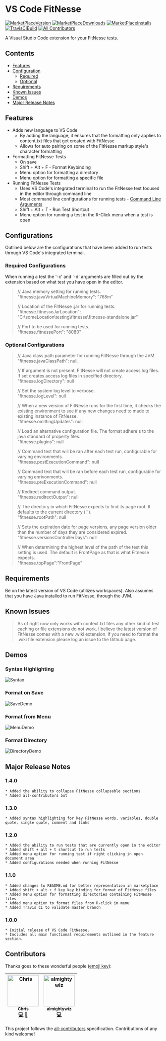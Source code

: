 # VS Code FitNesse

[![MarketPlaceVersion](https://vsmarketplacebadge.apphb.com/version/chrisotto.vscodefitnesse.svg)](https://marketplace.visualstudio.com/items?itemName=chrisotto.vscodefitnesse) [![MarketPlaceDownloads](https://vsmarketplacebadge.apphb.com/downloads/chrisotto.vscodefitnesse.svg)](https://marketplace.visualstudio.com/items?itemName=chrisotto.vscodefitnesse) [![MarketPlaceInstalls](https://vsmarketplacebadge.apphb.com/installs/chrisotto.vscodefitnesse.svg)](https://marketplace.visualstudio.com/items?itemName=chrisotto.vscodefitnesse) [![TravisCIBuild](https://travis-ci.org/chrisotto6/VSCodeFitNesse.svg?branch=master)](https://travis-ci.org/chrisotto6/VSCodeFitNesse) [![All Contributors](https://img.shields.io/badge/all_contributors-2-orange.svg?style=flat-square)](#contributors)

A Visual Studio Code extension for your FitNesse tests.

## Contents

- [Features](#Features)
- [Configuration](#Configurations)
  - [Required](#Required-Configurations)
  - [Optional](#Optional-Configurations)
- [Requirements](#Requirements)
- [Known Issues](#Known-Issues)
- [Demos](#Demos)
- [Major Release Notes](#Major-Release-Notes)

## Features

- Adds new language to VS Code
  - By adding the language, it ensures that the formatting only applies to content.txt files that get created with FitNesse
  - Allows for auto pairing on some of the FitNesse markup style's character formatting
- Formatting FitNesse Tests
  - On save
  - Shift + Alt + F - Format Keybinding
  - Menu option for formatting a directory
  - Menu option for formatting a specific file
- Running FitNesse Tests
  - Uses VS Code's integrated terminal to run the FitNesse test focused in the editor through command line
  - Most command line configurations for running tests - [Command Line Arguments](http://www.fitnesse.org/FitNesse.UserGuide.AdministeringFitNesse.CommandLineArguments)
  - Shift + Alt + T - Run Test Shortcut
  - Menu option for running a test in the R-Click menu when a test is open

## Configurations

Outlined below are the configurations that have been added to run tests through VS Code's integrated terminal.

### Required Configurations

When running a test the '-c' and '-d' arguments are filled out by the extension based on what test you have open in the editor.

> // Java memory setting for running tests.\
>  "fitnesse.javaVirtualMachineMemory": "768m"
>
> // Location of the FitNesse .jar for running tests.\
>  "fitnesse.fitnesseJarLocation": "C:\\someLocation\\testing\\fitnesse\\fitnesse-standalone.jar"
>
> // Port to be used for running tests.\
>  "fitnesse.fitnessePort": "8080"

### Optional Configurations

> // Java class path parameter for running FitNesse through the JVM.\
>  "fitnesse.javaClassPath": null,
>
> // If argument is not present, FitNesse will not create access log files. If set creates access log files in specified directory.\
>  "fitnesse.logDirectory": null
>
> // Set the system log level to verbose.\
>  "fitnesse.logLevel": null
>
> // When a new version of FitNesse runs for the first time, it checks the existing environment to see if any new changes need to made to existing instance of FitNesse.\
>  "fitnesse.omittingUpdates": null
>
> // Load an alternative configuration file. The format adhere's to the java standard of property files.\
>  "fitnesse.plugins": null
>
> // Command test that will be ran after each test run, configurable for varying environments.\
>  "fitnesse.postExecutionCommand": null
>
> // Command text that will be ran before each test run, configurable for varying enrivonments.\
>  "fitnesse.preExecutionCommand": null
>
> // Redirect command output.\
>  "fitnesse.redirectOutput": null
>
> // The directory in which FitNesse expects to find its page root. It defaults to the current directory ('.').\
>  "fitnesse.rootPath": null
>
> // Sets the expiration date for page versions, any page version older than the number of days they are considered expired.\
>  "fitnesse.versionsControllerDays": null
>
> // When determining the highest level of the path of the test this setting is used. The default is FrontPage as that is what Fitnesse expects.\
>  "fitnesse.topPage":"FrontPage"

## Requirements

Be on the latest version of VS Code (utilizes workspaces). Also assumes that you have Java installed to run FitNesse, through the JVM.

## Known Issues

> As of right now only works with context.txt files any other kind of test caching or file extensions do not work. I believe the latest version of FitNesse comes
> with a new .wiki extension. If you need to format the .wiki file extension please log an issue to the Github page.

## Demos

### Syntax Highlighting

![Syntax](images/syntax.png)

### Format on Save

![SaveDemo](images/SaveDemo.gif)

### Format from Menu

![MenuDemo](images/MenuDemo.gif)

### Format Directory

![DirectoryDemo](images/DirectoryDemo.gif)

## Major Release Notes

### 1.4.0

    * Added the ability to collapse FitNesse collapsable sections
    * Added all-contributors bot

### 1.3.0

    * Added syntax highlighting for key FitNesse words, variables, double quote, single quote, comment and links

### 1.2.0

    * Added the ability to run tests that are currently open in the editor
    * Added shift + alt + t shortcut to run tests
    * Added menu option for running test if right clicking in open document area
    * Added configurations needed when running FitNesse

### 1.1.0

    * Added changes to README.md for better representation in marketplace
    * Added shift + alt + f key key binding for format of FitNesse files
    * Added menu option for formatting directories containing FitNesse files
    * Added menu option to format files from R-click in menu
    * Added Travis CI to validate master branch

### 1.0.0

    * Initial release of VS Code FitNesse.
    * Includes all main functional requirements outlined in the feature section.

## Contributors

Thanks goes to these wonderful people ([emoji key](https://github.com/all-contributors/all-contributors#emoji-key)):

<!-- ALL-CONTRIBUTORS-LIST:START - Do not remove or modify this section -->
<!-- prettier-ignore -->
| [<img src="https://avatars3.githubusercontent.com/u/5222069?v=4" width="100px;" alt="Chris"/><br /><sub><b>Chris</b></sub>](http://chrisotto.tech/)<br />[💻](https://github.com/chrisotto6/VSCodeFitNesse/commits?author=chrisotto6 "Code") [🎨](#design-chrisotto6 "Design") | [<img src="https://avatars3.githubusercontent.com/u/20071596?v=4" width="100px;" alt="almightywiz"/><br /><sub><b>almightywiz</b></sub>](https://github.com/almightywiz)<br />[💻](https://github.com/chrisotto6/VSCodeFitNesse/commits?author=almightywiz "Code") |
| :---: | :---: |
<!-- ALL-CONTRIBUTORS-LIST:END -->

This project follows the [all-contributors](https://github.com/all-contributors/all-contributors) specification. Contributions of any kind welcome!
